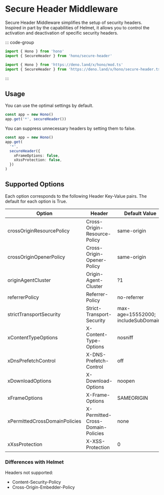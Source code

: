 # Secure Header Middleware

Secure Header Middleware simplifies the setup of security headers. Inspired in part by the capabilities of Helmet, it allows you to control the activation and deactivation of specific security headers.

::: code-group

```ts [npm]
import { Hono } from 'hono'
import { SecureHeader } from 'hono/secure-header'
```

```ts [Deno]
import { Hono } from 'https://deno.land/x/hono/mod.ts'
import { SecureHeader } from 'https://deno.land/x/hono/secure-header.ts'
```

:::

## Usage

You can use the optimal settings by default.

```ts
const app = new Hono()
app.get('*', secureHeader())
```

You can suppress unnecessary headers by setting them to false.

```ts
const app = new Hono()
app.get(
  '*',
  secureHeader({
    xFrameOptions: false,
    xXssProtection: false,
  })
)
```


## Supported Options
Each option corresponds to the following Header Key-Value pairs. The default for each option is True.


| Option                        | Header                            | Default Value                                      |
| ---------------------------------- | -------------------------------------- | -------------------------------------------------- |
| crossOriginResourcePolicy          | Cross-Origin-Resource-Policy           | same-origin                                        |
| crossOriginOpenerPolicy            | Cross-Origin-Opener-Policy             | same-origin                                        |
| originAgentCluster            | Origin-Agent-Cluster             | ?1                                        |
| referrerPolicy                     | Referrer-Policy                        | no-referrer                                        |
| strictTransportSecurity            | Strict-Transport-Security              | max-age=15552000; includeSubDomains                |
| xContentTypeOptions                | X-Content-Type-Options                | nosniff                                            |
| xDnsPrefetchControl                | X-DNS-Prefetch-Control                 | off                                                |
| xDownloadOptions                   | X-Download-Options                     | noopen                                             |
| xFrameOptions                      | X-Frame-Options                        | SAMEORIGIN                                         |
| xPermittedCrossDomainPolicies      | X-Permitted-Cross-Domain-Policies      | none                                               |
| xXssProtection                     | X-XSS-Protection                       | 0                                                  |

### Differences with Helmet
Headers not supported:

- Content-Security-Policy
- Cross-Origin-Embedder-Policy